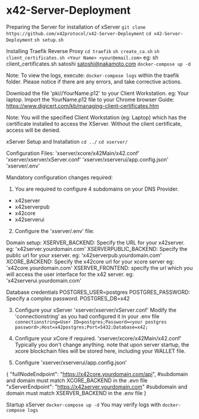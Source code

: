 # x42-Server-Deployment

Preparing the Server for installation of xServer
`git clone https://github.com/x42protocol/x42-Server-Deployment`
`cd x42-Server-Deployment`
`sh setup.sh`


Installing Traefik Reverse Proxy
`cd traefik`
`sh create_ca.sh`
`sh client_certificates.sh <Your Name> <your@email.com>` eg: sh client_certificates.sh satoshi satoshi@nakamoto.com
`docker-compose up -d`

Note: To view the logs, execute: `docker-compose logs` within the traefik folder.
Please notice if there are any errors, and take corrective actions.

Download the file 'pki/<Your Name>/YourName.p12' to your Client Workstation. eg: Your laptop.
Import the YourName.p12 file to your Chrome browser 
Guide: 
https://www.digicert.com/kb/managing-client-certificates.htm

Note: You will the specified Client Workstation (eg: Laptop) which has the certificate installed to access the XServer.
Without the client certificate, access will be denied.

xServer Setup and Installation
`cd ../`
`cd xserver/`

Configuration Files:
'xserver/xcore/x42Main/x42.conf'
'xserver/xserver/xServer.conf'
'xserver/xserverui/app.config.json'
'xserver/.env'

Mandatory configuration changes required:
1) You are required to configure 4 subdomains on your DNS Provider.
- x42server
- x42serverpub
- x42core
- x42serverui

2) Configure the 'xserver/.env' file:

Domain setup:
XSERVER_BACKEND: Specify the URL for your x42server. eg: 'x42server.yourdomain.com'
XSERVERPUBLIC_BACKEND: Specify the public url for your xserver.  eg: 'x42serverpub.yourdomain.com'
XCORE_BACKEND: Specify the x42core url for your xcore server eg: 'x42core.yourdomain.com'
XSERVER_FRONTEND: specify the url which you will access the user interface for the x42 server.  eg: 'x42serverui.yourdomain.com'

Database credentials
POSTGRES_USER=postgres
POSTGRES_PASSWORD: Specify a complex password.
POSTGRES_DB=x42

3) Configure your xServer 'xserver/xserver/xServer.conf'
Modify the 'connectionstring' as you had configured it in your .env file
`connectionstring=User ID=postgres;Password=<your postgres password>;Host=x42postgres;Port=5432;Database=x42;`

4) Configure your xCore if required. 'xserver/xcore/x42Main/x42.conf'
   Typically you don't change anything.
   note that upon server startup, the xcore blockchain files will be stored here, including your WALLET file.

5) Configure 'xserver/xserverui/app.config.json'

{
    "fullNodeEndpoint": "https://x42core.yourdomain.com/api", #subdomain and domain must match XCORE_BACKEND in the .evn file
    "xServerEndpoint": "https://x42server.yourdomain.com" #subdomain and domain must match XSERVER_BACKEND in the .env file
}

Startup xServer
`docker-compose up -d`
You may verify logs with `docker-compose logs`